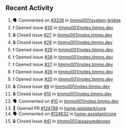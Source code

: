## Recent Activity

<!--START_SECTION:activity-->
1. 🗣 Commented on [#3226](https://github.com/timmo001/system-bridge/issues/3226) in [timmo001/system-bridge](https://github.com/timmo001/system-bridge)
2. ❗ Opened issue [#30](https://github.com/timmo001/notes.timmo.dev/issues/30) in [timmo001/notes.timmo.dev](https://github.com/timmo001/notes.timmo.dev)
3. 🔒 Closed issue [#27](https://github.com/timmo001/notes.timmo.dev/issues/27) in [timmo001/notes.timmo.dev](https://github.com/timmo001/notes.timmo.dev)
4. 🔒 Closed issue [#26](https://github.com/timmo001/notes.timmo.dev/issues/26) in [timmo001/notes.timmo.dev](https://github.com/timmo001/notes.timmo.dev)
5. ❗ Opened issue [#29](https://github.com/timmo001/notes.timmo.dev/issues/29) in [timmo001/notes.timmo.dev](https://github.com/timmo001/notes.timmo.dev)
6. ❗ Opened issue [#28](https://github.com/timmo001/notes.timmo.dev/issues/28) in [timmo001/notes.timmo.dev](https://github.com/timmo001/notes.timmo.dev)
7. ❗ Opened issue [#27](https://github.com/timmo001/notes.timmo.dev/issues/27) in [timmo001/notes.timmo.dev](https://github.com/timmo001/notes.timmo.dev)
8. ❗ Opened issue [#26](https://github.com/timmo001/notes.timmo.dev/issues/26) in [timmo001/notes.timmo.dev](https://github.com/timmo001/notes.timmo.dev)
9. ❗ Opened issue [#25](https://github.com/timmo001/notes.timmo.dev/issues/25) in [timmo001/notes.timmo.dev](https://github.com/timmo001/notes.timmo.dev)
10. 🔒 Closed issue [#8](https://github.com/timmo001/notes.timmo.dev/issues/8) in [timmo001/notes.timmo.dev](https://github.com/timmo001/notes.timmo.dev)
11. 🔒 Closed issue [#10](https://github.com/timmo001/notes.timmo.dev/issues/10) in [timmo001/notes.timmo.dev](https://github.com/timmo001/notes.timmo.dev)
12. 🗣 Commented on [#10](https://github.com/timmo001/notes.timmo.dev/issues/10) in [timmo001/notes.timmo.dev](https://github.com/timmo001/notes.timmo.dev)
13. 💪 Opened PR [#124788](https://github.com/home-assistant/core/pull/124788) in [home-assistant/core](https://github.com/home-assistant/core)
14. 🗣 Commented on [#124632](https://github.com/home-assistant/core/issues/124632) in [home-assistant/core](https://github.com/home-assistant/core)
15. 🔒 Closed issue [#41](https://github.com/timmo001/aioazuredevops/issues/41) in [timmo001/aioazuredevops](https://github.com/timmo001/aioazuredevops)
<!--END_SECTION:activity-->
